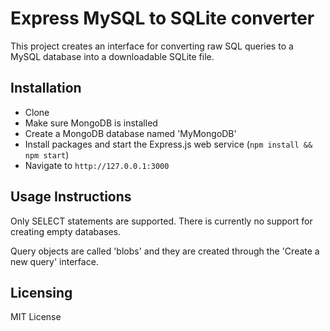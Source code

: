 Express MySQL to SQLite converter
======================
This project creates an interface for converting raw SQL queries to a MySQL database into a downloadable SQLite file.

## Installation
- Clone
- Make sure MongoDB is installed
- Create a MongoDB database named 'MyMongoDB'
- Install packages and start the Express.js web service (`npm install && npm start`)
- Navigate to `http://127.0.0.1:3000`

## Usage Instructions
Only SELECT statements are supported. There is currently no support for creating empty databases.

Query objects are called 'blobs' and they are created through the 'Create a new query' interface.

Licensing
---------
MIT License